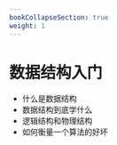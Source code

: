 ```yaml
---
bookCollapseSection: true
weight: 1
---
```


# 数据结构入门

* 什么是数据结构
* 数据结构到底学什么
* 逻辑结构和物理结构
* 如何衡量一个算法的好坏
